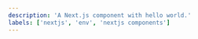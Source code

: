 ```yaml
---
description: 'A Next.js component with hello world.'
labels: ['nextjs', 'env', 'nextjs components']
---
```

